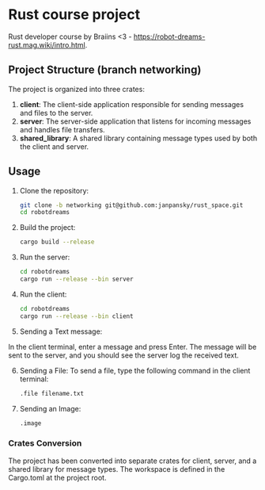 # Rust course project

Rust developer course by Braiins <3 - https://robot-dreams-rust.mag.wiki/intro.html.

## Project Structure (branch networking)

The project is organized into three crates:

1. **client**: The client-side application responsible for sending messages and files to the server.
2. **server**: The server-side application that listens for incoming messages and handles file transfers.
3. **shared_library**: A shared library containing message types used by both the client and server.

## Usage

1. Clone the repository:
   ```bash
   git clone -b networking git@github.com:janpansky/rust_space.git
   cd robotdreams
2. Build the project:
    ```bash
   cargo build --release
3. Run the server:
   ```bash
   cd robotdreams
   cargo run --release --bin server
4. Run the client:
   ```bash
   cd robotdreams
   cargo run --release --bin client
5. Sending a Text message:

In the client terminal, enter a message and press Enter. The message will be sent to the server, and you should see the server log the received text.

6. Sending a File:
To send a file, type the following command in the client terminal:
   ```bash
   .file filename.txt

7. Sending an Image:
   ```bash
   .image
   
### Crates Conversion
The project has been converted into separate crates for client, server, and a shared library for message types. The workspace is defined in the Cargo.toml at the project root.